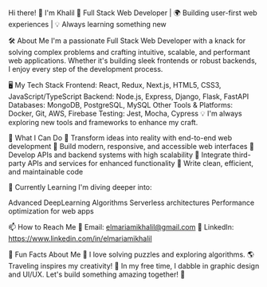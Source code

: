 Hi there! 👋 I'm Khalil
🚀 Full Stack Web Developer | 🌍 Building user-first web experiences | 💡 Always learning something new

🛠️ About Me
I'm a passionate Full Stack Web Developer with a knack for solving complex problems and crafting intuitive, scalable, and performant web applications. Whether it's building sleek frontends or robust backends, I enjoy every step of the development process.

🖥️ My Tech Stack
Frontend: React, Redux, Next.js, HTML5, CSS3, JavaScript/TypeScript
Backend: Node.js, Express, Django, Flask, FastAPI
Databases: MongoDB, PostgreSQL, MySQL
Other Tools & Platforms: Docker, Git, AWS, Firebase
Testing: Jest, Mocha, Cypress
💡 I'm always exploring new tools and frameworks to enhance my craft.

💼 What I Can Do
🔹 Transform ideas into reality with end-to-end web development
🔹 Build modern, responsive, and accessible web interfaces
🔹 Develop APIs and backend systems with high scalability
🔹 Integrate third-party APIs and services for enhanced functionality
🔹 Write clean, efficient, and maintainable code


🌱 Currently Learning
I'm diving deeper into:

Advanced DeepLearning Algorithms
Serverless architectures
Performance optimization for web apps

📫 How to Reach Me
📧 Email: elmariamikhalil@gmail.com
💼 LinkedIn: https://www.linkedin.com/in/elmariamikhalil

🌟 Fun Facts About Me
🧩 I love solving puzzles and exploring algorithms.
🌎 Traveling inspires my creativity!
🎨 In my free time, I dabble in graphic design and UI/UX.
Let's build something amazing together! 🚀

